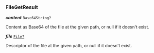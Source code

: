 

### FileGetResult





  
<article>

***content*** `Base64String?` 

Content as Base64 of the file at the given path, or null if it doesn't exist.

</article>
<article>

***file*** [`File?`](/docs/file-models--page#file) 

Descriptor of the file at the given path, or null if it doesn't exist.

</article>

